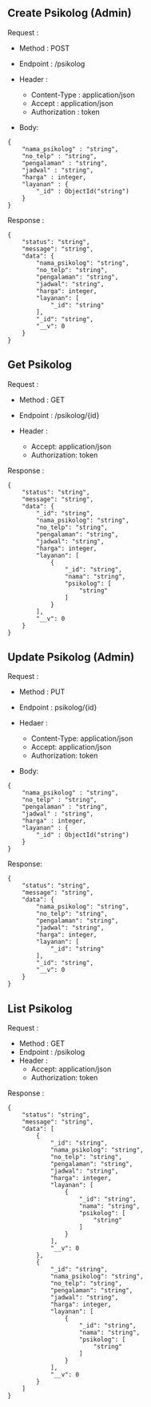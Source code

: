 ## Create Psikolog (Admin)

Request :

  - Method : POST
  - Endpoint : /psikolog
  - Header : 

    - Content-Type : application/json
    - Accept : application/json
    - Authorization : token
  
  - Body:
```
{
    "nama_psikolog" : "string",
    "no_telp" : "string",
    "pengalaman" : "string",
    "jadwal" : "string",
    "harga" : integer,
    "layanan" : {
        "_id" : ObjectId("string")
    }
}
```

Response : 
```
{
    "status": "string",
    "message": "string",
    "data": {
        "nama_psikolog": "string",
        "no_telp": "string",
        "pengalaman": "string",
        "jadwal": "string",
        "harga": integer,
        "layanan": [
            "_id": "string"
        ],
        "_id": "string",
        "__v": 0
    }
}
```
## Get Psikolog

Request :

  - Method : GET
  - Endpoint : /psikolog/{id}
  - Header : 
    
    - Accept: application/json
    - Authorization: token

Response :
```
{
    "status": "string",
    "message": "string",
    "data": {
        "_id": "string",
        "nama_psikolog": "string",
        "no_telp": "string",
        "pengalaman": "string",
        "jadwal": "string",
        "harga": integer,
        "layanan": [
            {
                "_id": "string",
                "nama": "string",
                "psikolog": [
                    "string"
                ]
            }
        ],
        "__v": 0
    }
}
```

## Update Psikolog (Admin)

Request : 

  - Method : PUT
  - Endpoint : psikolog/{id}
  - Hedaer : 
    - Content-Type: application/json
    - Accept: application/json
    - Authorization: token

  - Body:
```
{
    "nama_psikolog" : "string",
    "no_telp" : "string",
    "pengalaman" : "string",
    "jadwal" : "string",
    "harga" : integer,
    "layanan" : {
        "_id" : ObjectId("string")
    }
}
```

Response: 

```
{
    "status": "string",
    "message": "string",
    "data": {
        "nama_psikolog": "string",
        "no_telp": "string",
        "pengalaman": "string",
        "jadwal": "string",
        "harga": integer,
        "layanan": [
            "_id": "string"
        ],
        "_id": "string",
        "__v": 0
    }
}
```

## List Psikolog

Request : 
  
  - Method : GET
  - Endpoint : /psikolog
  - Header : 
    - Accept: application/json
    - Authorization: token

Response : 

```
{
    "status": "string",
    "message": "string",
    "data": [
        {
            "_id": "string",
            "nama_psikolog": "string",
            "no_telp": "string",
            "pengalaman": "string",
            "jadwal": "string",
            "harga": integer,
            "layanan": [
                {
                    "_id": "string",
                    "nama": "string",
                    "psikolog": [
                        "string"
                    ]
                }
            ],
            "__v": 0
        },
        {
            "_id": "string",
            "nama_psikolog": "string",
            "no_telp": "string",
            "pengalaman": "string",
            "jadwal": "string",
            "harga": integer,
            "layanan": [
                {
                    "_id": "string",
                    "nama": "string",
                    "psikolog": [
                        "string"
                    ]
                }
            ],
            "__v": 0
        }
    ]
}
```